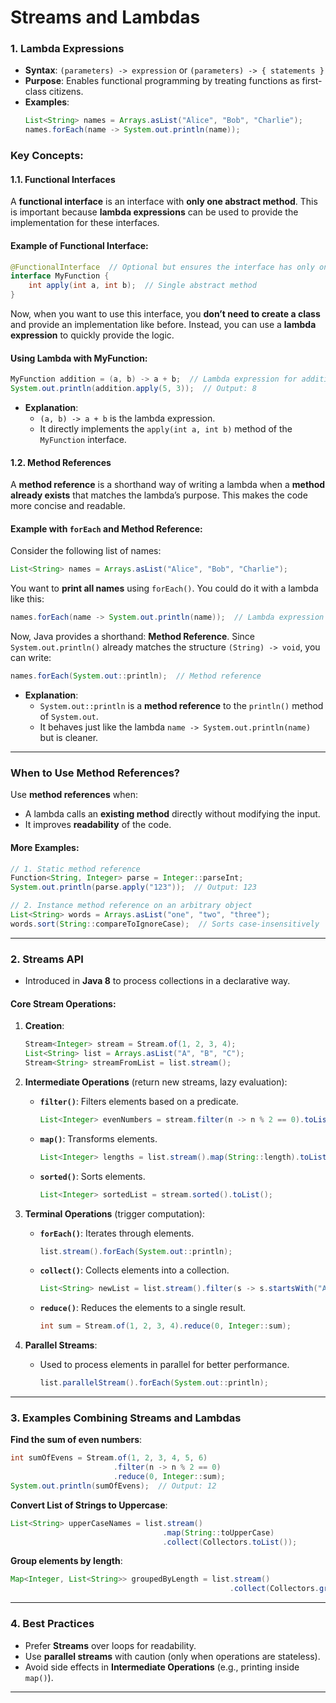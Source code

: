 # **Streams and Lambdas** 

### 1. **Lambda Expressions**  
- **Syntax**: `(parameters) -> expression` or `(parameters) -> { statements }`
- **Purpose**: Enables functional programming by treating functions as first-class citizens.
- **Examples**:
  ```java
  List<String> names = Arrays.asList("Alice", "Bob", "Charlie");
  names.forEach(name -> System.out.println(name));
  ```

### Key Concepts:

#### 1.1. **Functional Interfaces**  

A **functional interface** is an interface with **only one abstract method**. This is important because **lambda expressions** can be used to provide the implementation for these interfaces. 

#### Example of Functional Interface:
```java
@FunctionalInterface  // Optional but ensures the interface has only one abstract method.
interface MyFunction {
    int apply(int a, int b);  // Single abstract method
}
```

Now, when you want to use this interface, you **don’t need to create a class** and provide an implementation like before. Instead, you can use a **lambda expression** to quickly provide the logic.

#### Using Lambda with MyFunction:
```java
MyFunction addition = (a, b) -> a + b;  // Lambda expression for addition
System.out.println(addition.apply(5, 3));  // Output: 8
```

- **Explanation**:  
  - `(a, b) -> a + b` is the lambda expression.
  - It directly implements the `apply(int a, int b)` method of the `MyFunction` interface.

#### 1.2. **Method References**

A **method reference** is a shorthand way of writing a lambda when a **method already exists** that matches the lambda’s purpose. This makes the code more concise and readable.

#### Example with `forEach` and Method Reference:

Consider the following list of names:
```java
List<String> names = Arrays.asList("Alice", "Bob", "Charlie");
```

You want to **print all names** using `forEach()`. You could do it with a lambda like this:
```java
names.forEach(name -> System.out.println(name));  // Lambda expression
```

Now, Java provides a shorthand: **Method Reference**. Since `System.out.println()` already matches the structure `(String) -> void`, you can write:
```java
names.forEach(System.out::println);  // Method reference
```

- **Explanation**:
  - `System.out::println` is a **method reference** to the `println()` method of `System.out`.
  - It behaves just like the lambda `name -> System.out.println(name)` but is cleaner.

---

### When to Use Method References?

Use **method references** when:
- A lambda calls an **existing method** directly without modifying the input.
- It improves **readability** of the code.

#### More Examples:
```java
// 1. Static method reference
Function<String, Integer> parse = Integer::parseInt;
System.out.println(parse.apply("123"));  // Output: 123

// 2. Instance method reference on an arbitrary object
List<String> words = Arrays.asList("one", "two", "three");
words.sort(String::compareToIgnoreCase);  // Sorts case-insensitively
```

---

### 2. **Streams API**  
- Introduced in **Java 8** to process collections in a declarative way.

#### Core Stream Operations:
1. **Creation**:
   ```java
   Stream<Integer> stream = Stream.of(1, 2, 3, 4);
   List<String> list = Arrays.asList("A", "B", "C");
   Stream<String> streamFromList = list.stream();
   ```

2. **Intermediate Operations** (return new streams, lazy evaluation):
   - **`filter()`**: Filters elements based on a predicate.
     ```java
     List<Integer> evenNumbers = stream.filter(n -> n % 2 == 0).toList();
     ```
   - **`map()`**: Transforms elements.
     ```java
     List<Integer> lengths = list.stream().map(String::length).toList();
     ```
   - **`sorted()`**: Sorts elements.
     ```java
     List<Integer> sortedList = stream.sorted().toList();
     ```

3. **Terminal Operations** (trigger computation):
   - **`forEach()`**: Iterates through elements.
     ```java
     list.stream().forEach(System.out::println);
     ```
   - **`collect()`**: Collects elements into a collection.
     ```java
     List<String> newList = list.stream().filter(s -> s.startsWith("A")).collect(Collectors.toList());
     ```
   - **`reduce()`**: Reduces the elements to a single result.
     ```java
     int sum = Stream.of(1, 2, 3, 4).reduce(0, Integer::sum);
     ```

4. **Parallel Streams**:
   - Used to process elements in parallel for better performance.
     ```java
     list.parallelStream().forEach(System.out::println);
     ```

---

### 3. **Examples Combining Streams and Lambdas**  
**Find the sum of even numbers**:
```java
int sumOfEvens = Stream.of(1, 2, 3, 4, 5, 6)
                       .filter(n -> n % 2 == 0)
                       .reduce(0, Integer::sum);
System.out.println(sumOfEvens);  // Output: 12
```

**Convert List of Strings to Uppercase**:
```java
List<String> upperCaseNames = list.stream()
                                  .map(String::toUpperCase)
                                  .collect(Collectors.toList());
```

**Group elements by length**:
```java
Map<Integer, List<String>> groupedByLength = list.stream()
                                                 .collect(Collectors.groupingBy(String::length));
```

---

### 4. **Best Practices**  
- Prefer **Streams** over loops for readability.
- Use **parallel streams** with caution (only when operations are stateless).
- Avoid side effects in **Intermediate Operations** (e.g., printing inside `map()`).

---